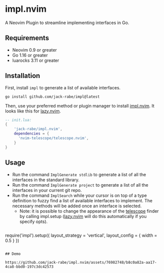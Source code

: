 # impl.nvim

A Neovim Plugin to streamline implementing interfaces in Go.

## Requirements
- Neovim 0.9 or greater
- Go 1.16 or greater
- luarocks 3.11 or greater

## Installation

First, install `impl` to generate a list of available interfaces.

```
go install github.com/jack-rabe/impl@latest
```

Then, use your preferred method or plugin manager to install [impl.nvim](https://github.com/jack-rabe/impl.nvim/).
It looks like this for [lazy.nvim](https://github.com/folke/lazy.nvim).

```lua
-- init.lua:
{
    'jack-rabe/impl.nvim',
    dependencies = {
      'nvim-telescope/telescope.nvim',
    }
}
```

## Usage
- Run the command `ImplGenerate stdlib` to generate a list of all the interfaces in the standard library.
- Run the command `ImplGenerate project` to generate a list of all the interfaces in your current git repo.
- Run the command `ImplSearch` while your cursor is on top of a type definition to fuzzy find a list of available interfaces to implement. The necessary methods will be added once an interface is selected.
  - Note: it is possible to change the appearance of the [telescope](https://github.com/nvim-telescope/telescope.nvim) finder by calling impl.setup ([lazy.nvim](https://github.com/folke/lazy.nvim) will do this automatically if you specify opts).
  ```lua
require('impl').setup({
  layout_strategy = 'vertical',
  layout_config = { width = 0.5 }
})
  ```

## Demo

https://github.com/jack-rabe/impl.nvim/assets/76982748/b8c0a82a-aa17-4ca8-bbd0-197c3dc42573
